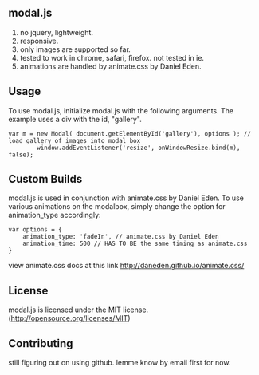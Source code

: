 ## modal.js
1. no jquery, lightweight.
2. responsive.
3. only images are supported so far.
4. tested to work in chrome, safari, firefox. not tested in ie.
5. animations are handled by animate.css by Daniel Eden.


## Usage
To use modal.js, initialize modal.js with the following arguments. The example uses a div with the id, "gallery".

```
var m = new Modal( document.getElementById('gallery'), options ); // load gallery of images into modal box
	    window.addEventListener('resize', onWindowResize.bind(m), false);
```


## Custom Builds
modal.js is used in conjunction with animate.css by Daniel Eden. To use various animations on the modalbox, simply change the option for animation_type accordingly:

```
var options = {
	animation_type: 'fadeIn', // animate.css by Daniel Eden
	animation_time: 500 // HAS TO BE the same timing as animate.css
}

```

view animate.css docs at this link http://daneden.github.io/animate.css/


## License
modal.js is licensed under the MIT license. (http://opensource.org/licenses/MIT)


## Contributing
still figuring out on using github. lemme know by email first for now.
